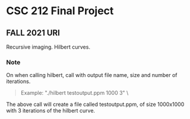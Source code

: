 # CSC 212 Final Project
## FALL 2021 URI
Recursive imaging. Hilbert curves.

### Note
On when calling hilbert, call with output file name, size and number of iterations.
>Example: "./hilbert testoutput.ppm 1000 3" \
>
The above call will create a file called testoutput.ppm, of size 1000x1000 with 3 iterations of the hilbert curve.
